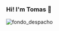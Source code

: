 ### Hi! I'm Tomas 👋
![fondo_despacho](https://github.com/tomashervas/tomashervas/assets/45578239/51d78e56-ac88-42af-9b7e-cf79db0b302e)

<!--
**tomashervas/tomashervas** is a ✨ _special_ ✨ repository because its `README.md` (this file) appears on your GitHub profile.

Here are some ideas to get you started:

- 🔭 I’m currently working on ...
- 🌱 I’m currently learning ...
- 👯 I’m looking to collaborate on ...
- 🤔 I’m looking for help with ...
- 💬 Ask me about ...
- 📫 How to reach me: ...
- 😄 Pronouns: ...
- ⚡ Fun fact: ...
-->
